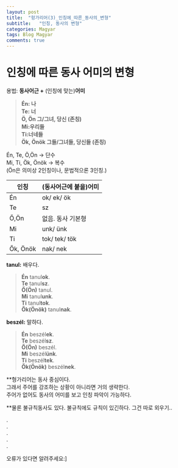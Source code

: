 ```yaml
---
layout: post
title:  "헝가리어(3)_인칭에_따른_동사의_변형"
subtitle:   "인칭, 동사의 변형"
categories: Magyar
tags: Blog Magyar   
comments: true
---
```


# 인칭에 따른 동사 어미의 변형          

용법: **동사어근 +** (인칭에 맞는)**어미**       


>**Én: 나**         
**Te: 너**         
**Ö, Ön 그/그녀, 당신 (존칭)**        
**Mi:우리들**            
**Ti:너네들**         
**Ök, Önök 그들/그녀들, 당신들 (존칭)**         


Én, Te, Ö,Ön -> 단수       
Mi, Ti, Ök, Önök -> 복수       
(Ön은 의미상 2인칭이나, 문법적으론 3인칭.)       


| 인칭 | (동사어근에 붙을)어미 |         
| ------ | ------ |     
|Én|ok/ ek/ ök|       
|Te|sz|          
|Ő,Ön|없음. 동사 기본형|          
|Mi|unk/ ünk|        
|Ti|tok/ tek/ tök|        
|Ők, Önök|nak/ nek         


**tanul:** 배우다.       


>**Én** tanul**ok**.       
**Te** tanul**sz**.       
**Ő(Ön)** tanul.       
**Mi** tanul**unk**.       
**Ti** tanul**tok**.       
**Ők(Önök)** tanul**nak**.       

**beszél:** 말하다.       

>**Én** beszél**ek**.       
**Te** beszél**sz**.       
**Ő(Ön)** beszél.       
**Mi** beszél**ünk**.       
**Ti** beszél**tek**.       
**Ők(Önök)** beszél**nek**.       


**헝가리어는 동사 중심이다.      
그래서 주어를 강조하는 상황이 아니라면 거의 생략한다.        
주어가 없어도 동사의 어미를 보고 인칭 파악이 가능하다.       

**물론 불규칙동사도 있다. 불규칙에도 규칙이 있긴하다. 그건 따로 외우기..       


       
.       
.       
.       
.       
.       
       
오류가 있다면 알려주세요:]
